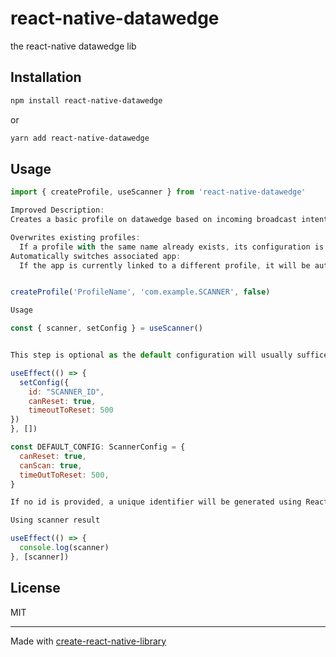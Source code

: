 # react-native-datawedge

the react-native datawedge lib

## Installation

```sh
npm install react-native-datawedge

```

or

```sh
yarn add react-native-datawedge
```

## Usage

```js
import { createProfile, useScanner } from 'react-native-datawedge'

Improved Description:
Creates a basic profile on datawedge based on incoming broadcast intent data.

Overwrites existing profiles:
  If a profile with the same name already exists, its configuration is replaced with the new data.
Automatically switches associated app:
  If the app is currently linked to a different profile, it will be automatically reassigned to the newly created profile.


createProfile('ProfileName', 'com.example.SCANNER', false)

Usage

const { scanner, setConfig } = useScanner()


This step is optional as the default configuration will usually suffice.

useEffect(() => {
  setConfig({
    id: "SCANNER_ID",
    canReset: true,
    timeoutToReset: 500
})
}, [])

const DEFAULT_CONFIG: ScannerConfig = {
  canReset: true,
  canScan: true,
  timeOutToReset: 500,
}

If no id is provided, a unique identifier will be generated using React's useId hook.

Using scanner result

useEffect(() => {
  console.log(scanner)
}, [scanner])

```

<!-- ## Contributing

See the [contributing guide](CONTRIBUTING.md) to learn how to contribute to the repository and the development workflow. -->

## License

MIT

---

Made with [create-react-native-library](https://github.com/callstack/react-native-builder-bob)
